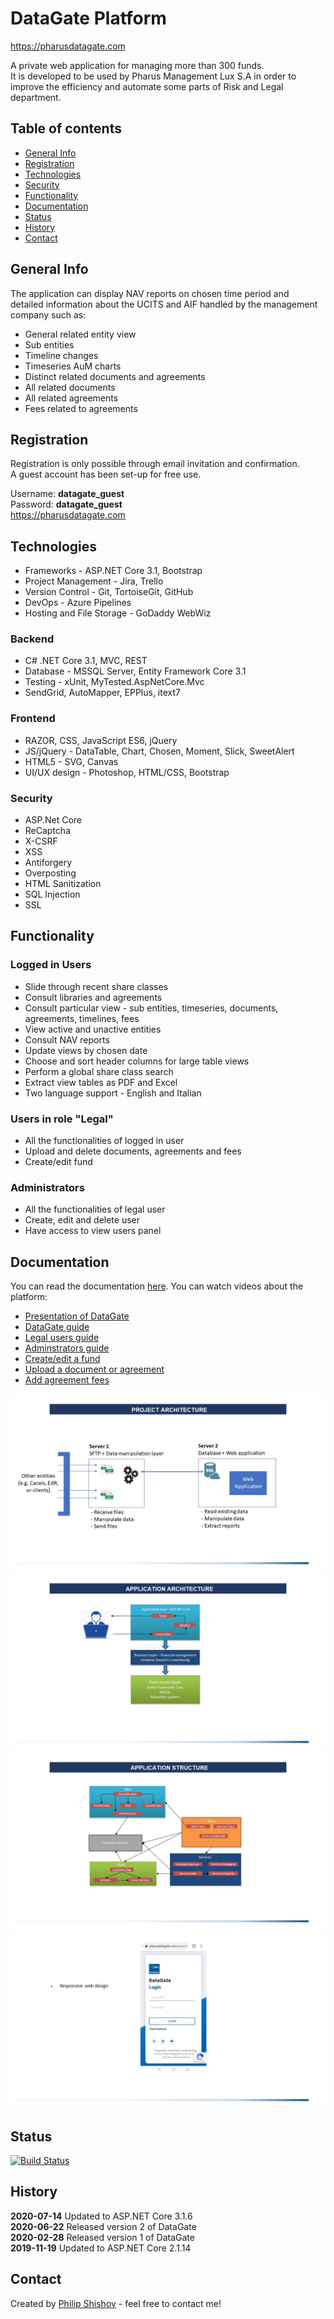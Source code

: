# DataGate Platform 

https://pharusdatagate.com <br />

A private web application for managing more than 300 funds. <br />
It is developed to be used by Pharus Management Lux S.A in order to <br />
improve the efficiency and automate some parts of Risk and Legal department.


## Table of contents
* [General Info](#general-info)
* [Registration](#registration)
* [Technologies](#technologies)
* [Security](#security)
* [Functionality](#functionality)
* [Documentation](#documentation)
* [Status](#status)
* [History](#history)
* [Contact](#contact)

## General Info

The application can display NAV reports on chosen time period and <br />
detailed information about the UCITS and AIF handled by the management company such as: 
* General related entity view
* Sub entities
* Timeline changes
* Timeseries AuM charts
* Distinct related documents and agreements
* All related documents
* All related agreements
* Fees related to agreements
 
 ## Registration
Registration is only possible through email invitation and confirmation. <br />
A guest account has been set-up for free use. <br />

Username: **datagate_guest** <br />
Password: **datagate_guest** <br />
https://pharusdatagate.com <br />
 
 ## Technologies
* Frameworks - ASP.NET Core 3.1, Bootstrap
* Project Management - Jira, Trello
* Version Control - Git, TortoiseGit, GitHub
* DevOps - Azure Pipelines
* Hosting and File Storage - GoDaddy WebWiz

### Backend 
* C# .NET Core 3.1, MVC, REST
* Database - MSSQL Server, Entity Framework Core 3.1
* Testing - xUnit, MyTested.AspNetCore.Mvc
* SendGrid, AutoMapper, EPPlus, itext7

### Frontend
* RAZOR, CSS, JavaScript ES6, jQuery
* JS/jQuery - DataTable, Chart, Chosen, Moment, Slick, SweetAlert
* HTML5 - SVG, Canvas
* UI/UX design - Photoshop, HTML/CSS, Bootstrap

### Security
 * ASP.Net Core
 * ReCaptcha
 * X-CSRF
 * XSS
 * Antiforgery
 * Overposting
 * HTML Sanitization
 * SQL Injection
 * SSL

## Functionality 
### Logged in Users
 - Slide through recent share classes
 - Consult libraries and agreements
 - Consult particular view - sub entities, timeseries, documents, agreements, timelines, fees
 - View active and unactive entities
 - Consult NAV reports
 - Update views by chosen date
 - Choose and sort header columns for large table views
 - Perform a global share class search
 - Extract view tables as PDF and Excel
 - Two language support - English and Italian
 ### Users in role "Legal"
  - All the functionalities of logged in user
  - Upload and delete documents, agreements and fees
  - Create/edit fund
 ### Administrators
 - All the functionalities of legal user
 - Create, edit and delete user
 - Have access to view users panel

## Documentation
You can read the documentation [here]().
You can watch videos about the platform:
* [Presentation of DataGate]()
* [DataGate guide]()
* [Legal users guide]()
* [Adminstrators guide]()
* [Create/edit a fund]()
* [Upload a document or agreement]()
* [Add agreement fees ]()

![Project-Architecture](Documentation/Resources/Project-Architecture.JPG)
![Application-Architecture](Documentation/Resources/Application-Architecture.JPG)
![Application-Structure](Documentation/Resources/Application-Structure.JPG)
![ResponsiveDesign](Documentation/Resources/ResponsiveDesign.JPG)
  
  ## Status
  [![Build Status](https://dev.azure.com/philshishov/DataGate/_apis/build/status/DataGate-CI?branchName=master)](https://dev.azure.com/philshishov/DataGate/_build/latest?definitionId=1&branchName=master)
  
  ## History  
**2020-07-14** Updated to ASP.NET Core 3.1.6 <br />
**2020-06-22** Released version 2 of DataGate <br />
**2020-02-28** Released version 1 of DataGate <br />
**2019-11-19** Updated to ASP.NET Core 2.1.14
  
  ## Contact
Created by [Philip Shishov](https://github.com/PhilShishov) - feel free to contact me!
